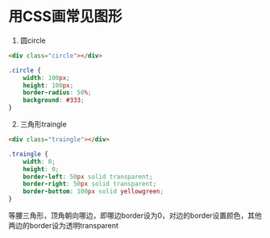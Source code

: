 # 用CSS画常见图形

1. 圆circle

```html
<div class="circle"></div>
```

```css
.circle {
    width: 100px;
    height: 100px;
    border-radius: 50%;
    background: #333;
}
```

2. 三角形traingle

```html
<div class="traingle"></div>
```

```css
.traingle {
    width: 0;
    height: 0;
    border-left: 50px solid transparent;
    border-right: 50px solid transparent;
    border-bottom: 100px solid yellowgreen;
}
```

等腰三角形，顶角朝向哪边，即哪边border设为0，对边的border设置颜色，其他两边的border设为透明transparent